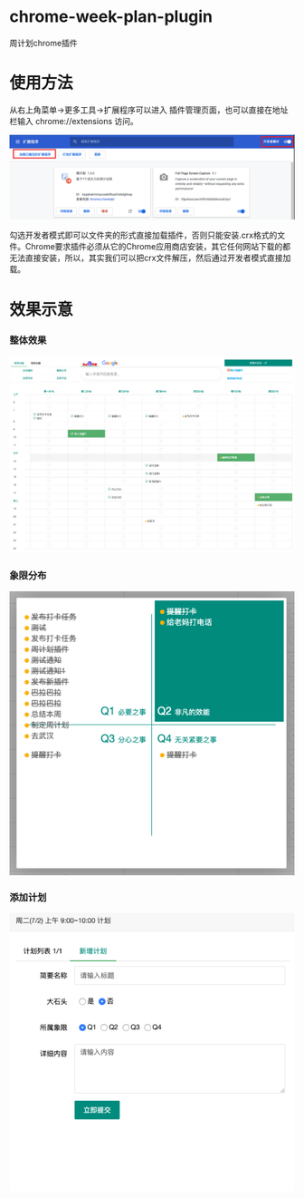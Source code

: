 # chrome-week-plan-plugin
周计划chrome插件

# 使用方法

从右上角菜单->更多工具->扩展程序可以进入 插件管理页面，也可以直接在地址栏输入 chrome://extensions 访问。

![示意](https://github.com/liuzhen153/chrome-week-plan-plugin/blob/master/img/tuozhan.png)


勾选开发者模式即可以文件夹的形式直接加载插件，否则只能安装.crx格式的文件。Chrome要求插件必须从它的Chrome应用商店安装，其它任何网站下载的都无法直接安装，所以，其实我们可以把crx文件解压，然后通过开发者模式直接加载。

# 效果示意

### 整体效果
![示意](https://github.com/liuzhen153/chrome-week-plan-plugin/blob/master/img/screen.png)

### 象限分布
![示意](https://github.com/liuzhen153/chrome-week-plan-plugin/blob/master/img/q4.png)


### 添加计划
![示意](https://github.com/liuzhen153/chrome-week-plan-plugin/blob/master/img/addplan.png)